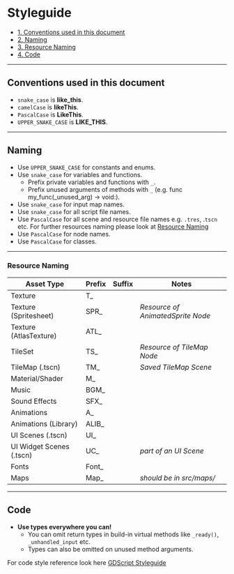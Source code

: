 # Styleguide

- [1. Conventions used in this document](#conventions-used-in-this-document)
- [2. Naming](#file-naming)
- [3. Resource Naming](#resource-naming)
- [4. Code](#code)

---

<a name="terms-conventions-used"></a>

## Conventions used in this document

- `snake_case` is **like_this**.
- `camelCase` is **likeThis**.
- `PascalCase` is **LikeThis**.
- `UPPER_SNAKE_CASE` is **LIKE_THIS**.

---

<a name="terms-naming"></a>

## Naming

- Use `UPPER_SNAKE_CASE` for constants and enums.
- Use `snake_case` for variables and functions.
  - Prefix private variables and functions with `_`.
  - Prefix unused arguments of methods with `_` (e.g. func my_func(\_unused_arg) -> void:).
- Use `snake_case` for input map names.
- Use `snake_case` for all script file names.
- Use `PascalCase` for all scene and resource file names e.g. `.tres`, .`tscn` etc. For further resources naming please look at [Resource Naming](#terms-resource-naming)
- Use `PascalCase` for node names.
- Use `PascalCase` for classes.

---

<a name="terms-resource-naming"></a>

### Resource Naming

| Asset Type               | Prefix | Suffix | Notes                             |
| ------------------------ | ------ | ------ | --------------------------------- |
| Texture                  | T\_    |        |                                   |
| Texture (Spritesheet)    | SPR\_  |        | _Resource of AnimatedSprite Node_ |
| Texture (AtlasTexture)   | ATL\_  |        |                                   |
| TileSet                  | TS\_   |        | _Resource of TileMap Node_        |
| TileMap (.tscn)          | TM\_   |        | _Saved TileMap Scene_             |
| Material/Shader          | M\_    |        |                                   |
| Music                    | BGM\_  |        |                                   |
| Sound Effects            | SFX\_  |        |                                   |
| Animations               | A\_    |        |                                   |
| Animations (Library)     | ALIB\_ |        |                                   |
| UI Scenes (.tscn)        | UI\_   |        |                                   |
| UI Widget Scenes (.tscn) | UC\_   |        | _part of an UI Scene_             |
| Fonts                    | Font\_ |        |                                   |
| Maps                     | Map\_  |        | _should be in src/maps/_          |

---

<a name="terms-code-naming"></a>

## Code

- **Use types everywhere you can!**
  - You can omit return types in build-in virtual methods like `_ready()`, `_unhandled_input` etc.
  - Types can also be omitted on unused method arguments.

For code style reference look here <a href="https://docs.godotengine.org/en/stable/tutorials/scripting/gdscript/gdscript_styleguide.html">GDScript Styleguide</a>
